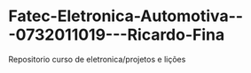 # Fatec-Eletronica-Automotiva---0732011019---Ricardo-Fina
Repositorio curso de eletronica/projetos e lições
